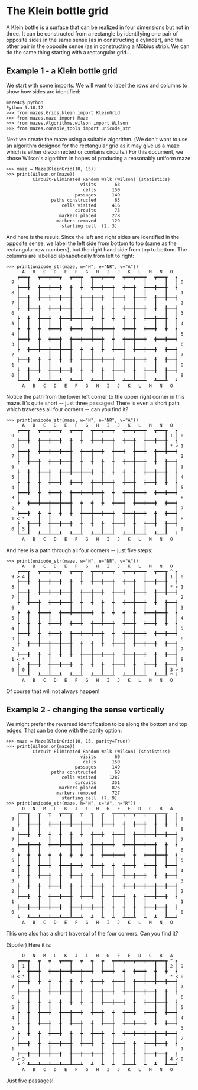 # The Klein bottle grid

A Klein bottle is a surface that can be realized in four dimensions but not in three.  It can be constructed from a rectangle by identifying one pair of opposite sides in the same sense (as in constructing a cylinder), and the other pair in the opposite sense (as in constructing a Möbius strip).  We can do the same thing starting with a rectangular grid...

## Example 1 - a Klein bottle grid

We start with some imports.  We will want to label the rows and columns to show how sides are identified:
```
maze4c$ python
Python 3.10.12
>>> from mazes.Grids.klein import KleinGrid
>>> from mazes.maze import Maze
>>> from mazes.Algorithms.wilson import Wilson
>>> from mazes.console_tools import unicode_str
```

Next we create the maze using a suitable algorithm.  (We don't want to use an algorithm designed for the rectangular grid as it may give us a maze which is either disconnected or contains circuits.)  For this document, we chose Wilson's algorithm in hopes of producing a reasonably uniform maze:
```
>>> maze = Maze(KleinGrid(10, 15))
>>> print(Wilson.on(maze))
          Circuit-Eliminated Random Walk (Wilson) (statistics)
                            visits       63
                             cells      150
                          passages      149
                 paths constructed       63
                     cells visited      416
                          circuits       75
                    markers placed      278
                   markers removed      129
                     starting cell  (2, 3)
```

And here is the result.  Since the left and right sides are identified in the opposite sense, we label the left side from bottom to top (same as the rectangular row numbers), but the right hand side from top to bottom.  The columns are labelled alphabetically from left to right:
```
>>> print(unicode_str(maze, w="N", e="NR", v="A"))
      A   B   C   D   E   F   G   H   I   J   K   L   M   N   O
    ┏━━━┳   ┳━━━┳━━━┳   ┳━━━┳   ┳━━━┳━━━┳   ┳━━━┳━━━┳   ┳━━━┳   ┓
  9     ┃                   ┃   ┃                   ┃       ┃   ┃ 0
    ┣━━━╋   ╋━━━╋━━━╋   ╋   ╋   ╋━━━╋━━━╋   ╋━━━╋   ╋━━━╋━━━╋   ┫
  8 ┃       ┃           ┃               ┃       ┃   ┃       ┃     1
    ┣━━━╋   ╋━━━╋━━━╋━━━╋   ╋━━━╋━━━╋   ╋━━━╋   ╋━━━╋   ╋━━━╋━━━┫
  7 ┃   ┃               ┃   ┃   ┃       ┃       ┃       ┃         2
    ┣   ╋━━━╋   ╋━━━╋━━━╋   ╋   ╋   ╋   ╋   ╋━━━╋━━━╋   ╋   ╋━━━┫
  6         ┃           ┃   ┃       ┃   ┃       ┃   ┃       ┃   ┃ 3
    ┣   ╋   ╋━━━╋   ╋━━━╋━━━╋━━━╋   ╋   ╋   ╋   ╋   ╋━━━╋━━━╋   ┫
  5 ┃   ┃   ┃   ┃   ┃       ┃       ┃       ┃   ┃       ┃   ┃   ┃ 4
    ┣   ╋   ╋   ╋━━━╋   ╋━━━╋   ╋━━━╋━━━╋   ╋━━━╋   ╋━━━╋   ╋   ┫
  4 ┃   ┃   ┃                   ┃       ┃       ┃               ┃ 5
    ┣━━━╋   ╋   ╋━━━╋   ╋━━━╋━━━╋━━━╋   ╋   ╋━━━╋━━━╋   ╋━━━╋━━━┫
  3 ┃       ┃       ┃   ┃           ┃   ┃   ┃   ┃                 6
    ┣   ╋━━━╋━━━╋━━━╋━━━╋   ╋   ╋   ╋   ╋━━━╋   ╋━━━╋━━━╋   ╋━━━┫
  2             ┃   ┃   ┃   ┃   ┃           ┃                   ┃ 7
    ┣━━━╋   ╋   ╋   ╋   ╋   ╋━━━╋━━━╋━━━╋   ╋━━━╋━━━╋   ╋   ╋━━━┫
  1         ┃   ┃           ┃   ┃       ┃   ┃   ┃       ┃       ┃ 8
    ┣   ╋━━━╋   ╋━━━╋━━━╋   ╋   ╋   ╋   ╋━━━╋   ╋   ╋━━━╋   ╋━━━┫
  0 ┃   ┃       ┃           ┃       ┃   ┃       ┃   ┃       ┃     9
    ┗━━━┻   ┻━━━┻━━━┻   ┻━━━┻   ┻━━━┻━━━┻   ┻━━━┻━━━┻   ┻━━━┻   ┛
      A   B   C   D   E   F   G   H   I   J   K   L   M   N   O
```

Notice the path from the lower left corner to the upper right corner in this maze. It's quite short -- just three passages!  There is even a short path which traverses all four corners -- can you find it?
```
>>> print(unicode_str(maze, w="N", e="NR", v="A"))
      A   B   C   D   E   F   G   H   I   J   K   L   M   N   O
    ┏━━━┳   ┳━━━┳━━━┳   ┳━━━┳   ┳━━━┳━━━┳   ┳━━━┳━━━┳   ┳━━━┳   ┓
  9     ┃                   ┃   ┃                   ┃       ┃ T ┃ 0
    ┣━━━╋   ╋━━━╋━━━╋   ╋   ╋   ╋━━━╋━━━╋   ╋━━━╋   ╋━━━╋━━━╋   ┫
  8 ┃       ┃           ┃               ┃       ┃   ┃       ┃ * < 1
    ┣━━━╋   ╋━━━╋━━━╋━━━╋   ╋━━━╋━━━╋   ╋━━━╋   ╋━━━╋   ╋━━━╋━━━┫
  7 ┃   ┃               ┃   ┃   ┃       ┃       ┃       ┃         2
    ┣   ╋━━━╋   ╋━━━╋━━━╋   ╋   ╋   ╋   ╋   ╋━━━╋━━━╋   ╋   ╋━━━┫
  6         ┃           ┃   ┃       ┃   ┃       ┃   ┃       ┃   ┃ 3
    ┣   ╋   ╋━━━╋   ╋━━━╋━━━╋━━━╋   ╋   ╋   ╋   ╋   ╋━━━╋━━━╋   ┫
  5 ┃   ┃   ┃   ┃   ┃       ┃       ┃       ┃   ┃       ┃   ┃   ┃ 4
    ┣   ╋   ╋   ╋━━━╋   ╋━━━╋   ╋━━━╋━━━╋   ╋━━━╋   ╋━━━╋   ╋   ┫
  4 ┃   ┃   ┃                   ┃       ┃       ┃               ┃ 5
    ┣━━━╋   ╋   ╋━━━╋   ╋━━━╋━━━╋━━━╋   ╋   ╋━━━╋━━━╋   ╋━━━╋━━━┫
  3 ┃       ┃       ┃   ┃           ┃   ┃   ┃   ┃                 6
    ┣   ╋━━━╋━━━╋━━━╋━━━╋   ╋   ╋   ╋   ╋━━━╋   ╋━━━╋━━━╋   ╋━━━┫
  2             ┃   ┃   ┃   ┃   ┃           ┃                   ┃ 7
    ┣━━━╋   ╋   ╋   ╋   ╋   ╋━━━╋━━━╋━━━╋   ╋━━━╋━━━╋   ╋   ╋━━━┫
  1 < *     ┃   ┃           ┃   ┃       ┃   ┃   ┃       ┃       ┃ 8
    ┣   ╋━━━╋   ╋━━━╋━━━╋   ╋   ╋   ╋   ╋━━━╋   ╋   ╋━━━╋   ╋━━━┫
  0 ┃ S ┃       ┃           ┃       ┃   ┃       ┃   ┃       ┃     9
    ┗━━━┻   ┻━━━┻━━━┻   ┻━━━┻   ┻━━━┻━━━┻   ┻━━━┻━━━┻   ┻━━━┻   ┛
      A   B   C   D   E   F   G   H   I   J   K   L   M   N   O
```

And here is a path through all four corners -- just five steps:
```
>>> print(unicode_str(maze, w="N", e="NR", v="A"))
      A   B   C   D   E   F   G   H   I   J   K   L   M   N   O
    ┏━━━┳   ┳━━━┳━━━┳   ┳━━━┳   ┳━━━┳━━━┳   ┳━━━┳━━━┳   ┳━━━┳ ^ ┓
  9 > 4 ┃                   ┃   ┃                   ┃       ┃ 1 ┃ 0
    ┣━━━╋   ╋━━━╋━━━╋   ╋   ╋   ╋━━━╋━━━╋   ╋━━━╋   ╋━━━╋━━━╋   ┫
  8 ┃       ┃           ┃               ┃       ┃   ┃       ┃ * < 1
    ┣━━━╋   ╋━━━╋━━━╋━━━╋   ╋━━━╋━━━╋   ╋━━━╋   ╋━━━╋   ╋━━━╋━━━┫
  7 ┃   ┃               ┃   ┃   ┃       ┃       ┃       ┃         2
    ┣   ╋━━━╋   ╋━━━╋━━━╋   ╋   ╋   ╋   ╋   ╋━━━╋━━━╋   ╋   ╋━━━┫
  6         ┃           ┃   ┃       ┃   ┃       ┃   ┃       ┃   ┃ 3
    ┣   ╋   ╋━━━╋   ╋━━━╋━━━╋━━━╋   ╋   ╋   ╋   ╋   ╋━━━╋━━━╋   ┫
  5 ┃   ┃   ┃   ┃   ┃       ┃       ┃       ┃   ┃       ┃   ┃   ┃ 4
    ┣   ╋   ╋   ╋━━━╋   ╋━━━╋   ╋━━━╋━━━╋   ╋━━━╋   ╋━━━╋   ╋   ┫
  4 ┃   ┃   ┃                   ┃       ┃       ┃               ┃ 5
    ┣━━━╋   ╋   ╋━━━╋   ╋━━━╋━━━╋━━━╋   ╋   ╋━━━╋━━━╋   ╋━━━╋━━━┫
  3 ┃       ┃       ┃   ┃           ┃   ┃   ┃   ┃                 6
    ┣   ╋━━━╋━━━╋━━━╋━━━╋   ╋   ╋   ╋   ╋━━━╋   ╋━━━╋━━━╋   ╋━━━┫
  2             ┃   ┃   ┃   ┃   ┃           ┃                   ┃ 7
    ┣━━━╋   ╋   ╋   ╋   ╋   ╋━━━╋━━━╋━━━╋   ╋━━━╋━━━╋   ╋   ╋━━━┫
  1 < *     ┃   ┃           ┃   ┃       ┃   ┃   ┃       ┃       ┃ 8
    ┣   ╋━━━╋   ╋━━━╋━━━╋   ╋   ╋   ╋   ╋━━━╋   ╋   ╋━━━╋   ╋━━━┫
  0 ┃ 0 ┃       ┃           ┃       ┃   ┃       ┃   ┃       ┃ 3 > 9
    ┗━━━┻   ┻━━━┻━━━┻   ┻━━━┻   ┻━━━┻━━━┻   ┻━━━┻━━━┻   ┻━━━┻ ^ ┛
      A   B   C   D   E   F   G   H   I   J   K   L   M   N   O
```
Of course that will not always happen!

## Example 2 - changing the sense vertically

We might prefer the reversed identification to be along the bottom and top edges.  That can be done with the parity option:
```
>>> maze = Maze(KleinGrid(10, 15, parity=True))
>>> print(Wilson.on(maze))
          Circuit-Eliminated Random Walk (Wilson) (statistics)
                            visits       60
                             cells      150
                          passages      149
                 paths constructed       60
                     cells visited     1287
                          circuits      351
                    markers placed      876
                   markers removed      727
                     starting cell  (7, 9)
>>> print(unicode_str(maze, h="N", s="A", n="R"))
      O   N   M   L   K   J   I   H   G   F   E   D   C   B   A
    ┏━━━┳   ┳   ┳   ┳━━━┳   ┳   ┳   ┳   ┳━━━┳━━━┳━━━┳━━━┳━━━┳   ┓
  9 ┃   ┃   ┃           ┃       ┃   ┃   ┃               ┃   ┃   ┃ 9
    ┣   ╋━━━╋   ╋━━━╋━━━╋━━━╋━━━╋   ╋━━━╋   ╋   ╋━━━╋   ╋   ╋   ┫
  8     ┃   ┃       ┃       ┃               ┃       ┃   ┃         8
    ┣━━━╋   ╋   ╋   ╋   ╋   ╋   ╋━━━╋   ╋━━━╋   ╋━━━╋━━━╋━━━╋━━━┫
  7 ┃           ┃   ┃   ┃       ┃       ┃   ┃   ┃               ┃ 7
    ┣━━━╋━━━╋   ╋━━━╋━━━╋━━━╋   ╋━━━╋━━━╋   ╋━━━╋━━━╋━━━╋   ╋   ┫
  6     ┃   ┃           ┃   ┃   ┃   ┃           ┃       ┃   ┃     6
    ┣   ╋   ╋   ╋   ╋   ╋   ╋   ╋   ╋━━━╋━━━╋   ╋   ╋━━━╋━━━╋   ┫
  5 ┃   ┃   ┃   ┃   ┃           ┃               ┃       ┃   ┃   ┃ 5
    ┣   ╋   ╋━━━╋   ╋━━━╋━━━╋   ╋━━━╋   ╋   ╋━━━╋   ╋━━━╋   ╋━━━┫
  4 ┃   ┃   ┃       ┃   ┃           ┃   ┃   ┃           ┃       ┃ 4
    ┣   ╋   ╋━━━╋   ╋   ╋━━━╋   ╋   ╋━━━╋   ╋━━━╋━━━╋   ╋   ╋━━━┫
  3     ┃       ┃   ┃       ┃   ┃       ┃                         3
    ┣   ╋   ╋   ╋━━━╋   ╋   ╋   ╋━━━╋   ╋   ╋━━━╋━━━╋━━━╋━━━╋━━━┫
  2 ┃       ┃           ┃   ┃   ┃   ┃   ┃               ┃       ┃ 2
    ┣━━━╋   ╋   ╋━━━╋━━━╋   ╋━━━╋   ╋   ╋━━━╋   ╋   ╋━━━╋━━━╋   ┫
  1         ┃   ┃       ┃           ┃   ┃   ┃   ┃   ┃             1
    ┣━━━╋━━━╋━━━╋━━━╋   ╋━━━╋━━━╋━━━╋   ╋   ╋   ╋   ╋━━━╋━━━╋   ┫
  0                     ┃           ┃   ┃   ┃   ┃   ┃       ┃     0
    ┗   ┻━━━┻━━━┻━━━┻━━━┻━━━┻   ┻   ┻   ┻   ┻━━━┻   ┻   ┻   ┻━━━┛
      A   B   C   D   E   F   G   H   I   J   K   L   M   N   O
```

This one also has a short traversal of the four corners.  Can you find it?

(Spoiler) Here it is:
```
      O   N   M   L   K   J   I   H   G   F   E   D   C   B   A
    ┏━━━┳   ┳   ┳   ┳━━━┳   ┳   ┳   ┳   ┳━━━┳━━━┳━━━┳━━━┳━━━┳ ^ ┓
  9 ┃ 1 ┃   ┃           ┃       ┃   ┃   ┃               ┃   ┃ 2 ┃ 9
    ┣   ╋━━━╋   ╋━━━╋━━━╋━━━╋━━━╋   ╋━━━╋   ╋   ╋━━━╋   ╋   ╋   ┫
  8 < * ┃   ┃       ┃       ┃               ┃       ┃   ┃     * < 8
    ┣━━━╋   ╋   ╋   ╋   ╋   ╋   ╋━━━╋   ╋━━━╋   ╋━━━╋━━━╋━━━╋━━━┫
  7 ┃           ┃   ┃   ┃       ┃       ┃   ┃   ┃               ┃ 7
    ┣━━━╋━━━╋   ╋━━━╋━━━╋━━━╋   ╋━━━╋━━━╋   ╋━━━╋━━━╋━━━╋   ╋   ┫
  6     ┃   ┃           ┃   ┃   ┃   ┃           ┃       ┃   ┃     6
    ┣   ╋   ╋   ╋   ╋   ╋   ╋   ╋   ╋━━━╋━━━╋   ╋   ╋━━━╋━━━╋   ┫
  5 ┃   ┃   ┃   ┃   ┃           ┃               ┃       ┃   ┃   ┃ 5
    ┣   ╋   ╋━━━╋   ╋━━━╋━━━╋   ╋━━━╋   ╋   ╋━━━╋   ╋━━━╋   ╋━━━┫
  4 ┃   ┃   ┃       ┃   ┃           ┃   ┃   ┃           ┃       ┃ 4
    ┣   ╋   ╋━━━╋   ╋   ╋━━━╋   ╋   ╋━━━╋   ╋━━━╋━━━╋   ╋   ╋━━━┫
  3     ┃       ┃   ┃       ┃   ┃       ┃                         3
    ┣   ╋   ╋   ╋━━━╋   ╋   ╋   ╋━━━╋   ╋   ╋━━━╋━━━╋━━━╋━━━╋━━━┫
  2 ┃       ┃           ┃   ┃   ┃   ┃   ┃               ┃       ┃ 2
    ┣━━━╋   ╋   ╋━━━╋━━━╋   ╋━━━╋   ╋   ╋━━━╋   ╋   ╋━━━╋━━━╋   ┫
  1         ┃   ┃       ┃           ┃   ┃   ┃   ┃   ┃             1
    ┣━━━╋━━━╋━━━╋━━━╋   ╋━━━╋━━━╋━━━╋   ╋   ╋   ╋   ╋━━━╋━━━╋   ┫
  0 < 3                 ┃           ┃   ┃   ┃   ┃   ┃       ┃ 4 < 0
    ┗ ^ ┻━━━┻━━━┻━━━┻━━━┻━━━┻   ┻   ┻   ┻   ┻━━━┻   ┻   ┻   ┻━━━┛
      A   B   C   D   E   F   G   H   I   J   K   L   M   N   O
```
Just five passages!
